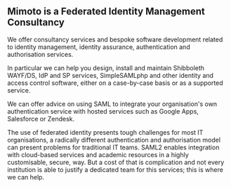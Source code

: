 ## Mimoto is a Federated Identity Management Consultancy

We offer consultancy services and bespoke software development related to identity management, 
identity assurance, authentication and authorisation services.

In particular we can help you design, install and maintain Shibboleth WAYF/DS, IdP and
 SP services, SimpleSAMLphp and other identity and access control software, either
  on a case-by-case basis or as a supported service.

We can offer advice on using SAML to integrate your organisation's own authentication 
service with hosted services such as Google Apps, Salesforce or Zendesk.

The use of federated identity presents tough challenges for most IT organisations, 
a radically different authentication and authorisation model can present problems for 
traditional IT teams. SAML2 enables integration with cloud-based services and academic 
resources in a highly customisable, secure, way. But a cost of that is complication and
 not every institution is able to justify a dedicated team for this services; this is where
we can help.